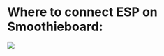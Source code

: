 # Where to connect ESP on Smoothieboard:
![](https://github.com/luc-github/ESP3D/blob/2.0/images/Smoothieware/smoothieboard-wiring.png)